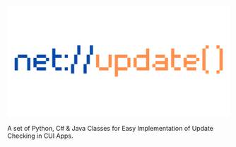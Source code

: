 <p align="center">
  <img src="https://github.com/Chill-Astro/Net-Update/blob/main/Net-Update.png" width="540px">
</p>
A set of Python, C# & Java Classes for Easy Implementation of Update Checking in CUI Apps.
